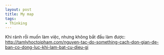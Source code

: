 ```yaml
---
layout: post
title: My map
tags:
- Thinking
---
```


Khi rảnh rỗi muốn làm việc, nhưng không bắt đầu làm được:  
http://tamlyhoctoipham.com/nguyen-tac-do-something-cach-don-gian-de-ban-co-dong-luc-khi-lam-bat-cu-dieu-gi